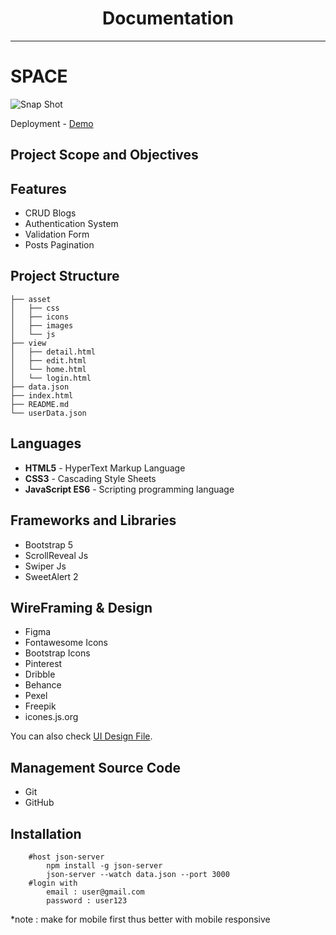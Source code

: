 
<h1 align='center'>Documentation</h1>
<hr>

# SPACE

![Snap Shot](https://github.com/sayrgyiwoody/space/blob/main/asset/images/SPACE_snap.jpg?raw=true)

Deployment - [Demo](https://sayrgyiwoody.github.io/space)

<h2>Project Scope and Objectives</h2>

<h2>Features</h2>
<ul>
    <li>CRUD Blogs</li>
    <li>Authentication System</li>
    <li>Validation Form</li>
    <li>Posts Pagination</li>
</ul>

<h2>Project Structure</h2>

```
├── asset
│   ├── css
│   ├── icons
│   ├── images
│   └── js
├── view
│   ├── detail.html
│   ├── edit.html
│   └── home.html
│   └── login.html
├── data.json
├── index.html
├── README.md
└── userData.json
```

<h2>Languages</h2>
<ul>
    <li><b>HTML5</b> - HyperText Markup Language</li>
    <li><b>CSS3</b> - Cascading Style Sheets</li>
    <li><b>JavaScript ES6</b> - Scripting programming language</li>
</ul>

<h2>Frameworks and Libraries</h2>
<ul>
    <li>Bootstrap 5</li>
    <li>ScrollReveal Js</li>
    <li>Swiper Js</li>
    <li>SweetAlert 2</li>
</ul>

<h2>WireFraming & Design</h2>
<ul>
    <li>Figma</li>
    <li>Fontawesome Icons</li>
    <li>Bootstrap Icons</li>
    <li>Pinterest</li>
    <li>Dribble</li>
    <li>Behance</li>
    <li>Pexel</li>
    <li>Freepik</li>
    <li>icones.js.org</li>
</ul>

<span> You can also check <a href="https://www.figma.com/file/5mxGpKhl15RpujprLjvjZl/NCC-Blog-Project?type=design&node-id=0%3A1&mode=design&t=LmzH0YzC6ob5ft6R-1">UI Design File</a>.</span>

<h2>Management Source Code</h2>
<ul>
    <li>Git</li>
    <li>GitHub</li>
</ul>


## Installation

```
    #host json-server 
        npm install -g json-server
        json-server --watch data.json --port 3000
    #login with
        email : user@gmail.com
        password : user123
```

*note : make for mobile first thus better with mobile responsive